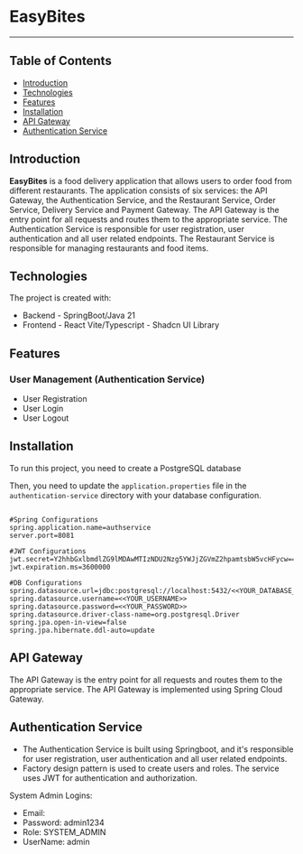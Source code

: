 EasyBites
======================
----

## Table of Contents

- [Introduction](#introduction)
- [Technologies](#technologies)
- [Features](#features)
- [Installation](#installation)
- [API Gateway](#api-gateway)
- [Authentication Service](#authentication-service)

## Introduction

**EasyBites** is a food delivery application that allows users to order food from different restaurants. The application consists of six services: the API Gateway, the Authentication Service, and the Restaurant Service, Order Service, Delivery Service and Payment Gateway. The API Gateway is the entry point for all requests and routes them to the appropriate service. The Authentication Service is responsible for user registration, user authentication and all user related endpoints. The Restaurant Service is responsible for managing restaurants and food items.

## Technologies

The project is created with:

- Backend - SpringBoot/Java 21
- Frontend - React Vite/Typescript - Shadcn UI Library

## Features

### User Management (Authentication Service)
- User Registration
- User Login
- User Logout


## Installation

To run this project, you need to create a PostgreSQL database 


Then, you need to update the `application.properties` file in the `authentication-service` directory with your database configuration.

```properties

#Spring Configurations
spring.application.name=authservice
server.port=8081

#JWT Configurations
jwt.secret=Y2hhbGxlbmdlZG9lMDAwMTIzNDU2Nzg5YWJjZGVmZ2hpamtsbW5vcHFycw==
jwt.expiration.ms=3600000

#DB Configurations
spring.datasource.url=jdbc:postgresql://localhost:5432/<<YOUR_DATABASE_NAME>>
spring.datasource.username=<<YOUR_USERNAME>>
spring.datasource.password=<<YOUR_PASSWORD>>
spring.datasource.driver-class-name=org.postgresql.Driver
spring.jpa.open-in-view=false
spring.jpa.hibernate.ddl-auto=update

```



## API Gateway

The API Gateway is the entry point for all requests and routes them to the appropriate service. The API Gateway is implemented using Spring Cloud Gateway.

## Authentication Service

- The Authentication Service is built using Springboot, and it's responsible for user registration, user authentication and all user related endpoints. 
- Factory design pattern is used to create users and roles. The service uses JWT for authentication and authorization.

System Admin Logins:
- Email:
- Password: admin1234
- Role: SYSTEM_ADMIN
- UserName: admin
